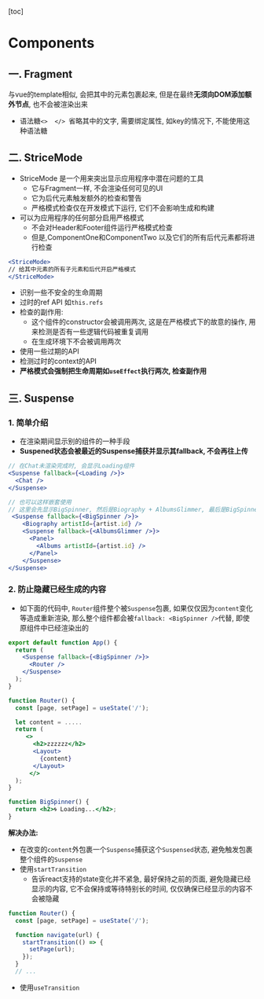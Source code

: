 [toc]

# Components

## 一. Fragment

与vue的template相似, 会把其中的元素包裹起来, 但是在最终**无须向DOM添加额外节点**, 也不会被渲染出来

- 语法糖`<>  </> `省略其中的文字, 需要绑定属性, 如key的情况下, 不能使用这种语法糖



## 二. StriceMode 

- StriceMode 是一个用来突出显示应用程序中潜在问题的工具
  - 它与Fragment一样, 不会渲染任何可见的UI
  - 它为后代元素触发额外的检查和警告
  - 严格模式检查仅在开发模式下运行, 它们不会影响生成和构建
- 可以为应用程序的任何部分启用严格模式
  - 不会对Header和Footer组件运行严格模式检查
  - 但是,ComponentOne和ComponentTwo 以及它们的所有后代元素都将进行检查

```jsx
<StriceMode>
// 给其中元素的所有子元素和后代开启严格模式
</StriceMode>
```

- 识别一些不安全的生命周期
- 过时的ref API 如`this.refs`
- 检查的副作用:
  - 这个组件的constructor会被调用两次, 这是在严格模式下的故意的操作, 用来检测是否有一些逻辑代码被重复调用
  - 在生成环境下不会被调用两次
- 使用一些过期的API
- 检测过时的context的API
- **严格模式会强制把生命周期如`useEffect`执行两次, 检查副作用**



## 三. Suspense

### 1. 简单介绍

- 在渲染期间显示别的组件的一种手段
- **Suspened状态会被最近的Suspense捕获并显示其fallback, 不会再往上传**

```jsx
// 在Chat未渲染完成时, 会显示Loading组件
<Suspense fallback={<Loading />}>
  <Chat />
</Suspense>

// 也可以这样嵌套使用
// 这里会先显示BigSpinner, 然后是Biography + AlbumsGlimmer, 最后是BigSpinner + Panel
 <Suspense fallback={<BigSpinner />}>
    <Biography artistId={artist.id} />
    <Suspense fallback={<AlbumsGlimmer />}>
      <Panel>
        <Albums artistId={artist.id} />
      </Panel>
    </Suspense>
</Suspense>
```



### 2. 防止隐藏已经生成的内容

- 如下面的代码中, `Router`组件整个被`Suspense`包裹, 如果仅仅因为`content`变化等造成重新渲染, 那么整个组件都会被`fallback: <BigSpinner />`代替, 即使原组件中已经渲染出的

```jsx
export default function App() {
  return (
    <Suspense fallback={<BigSpinner />}>
      <Router />
    </Suspense>
  );
}

function Router() {
  const [page, setPage] = useState('/');

  let content = .....
  return (
     <>
       <h2>zzzzzz</h2>
       <Layout>
         {content}
       </Layout>
      </>
  );
}

function BigSpinner() {
  return <h2>🌀 Loading...</h2>;
}

```



**解决办法:**

- 在改变的`content`外包裹一个`Suspense`捕获这个`Suspensed`状态, 避免触发包裹整个组件的`Suspense`
- 使用`startTransition`
  - 告诉react支持的state变化并不紧急, 最好保持之前的页面, 避免隐藏已经显示的内容, 它不会保持或等待特别长的时间, 仅仅确保已经显示的内容不会被隐藏

```jsx
function Router() {
  const [page, setPage] = useState('/');

  function navigate(url) {
    startTransition(() => {
      setPage(url);      
    });
  }
  // ...
```



- 使用`useTransition`